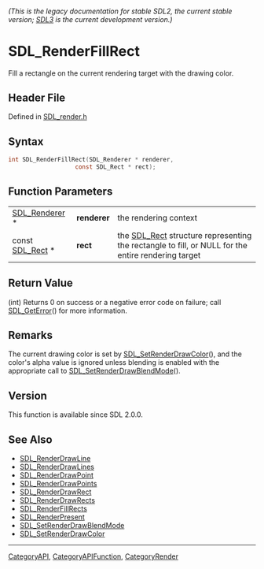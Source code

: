 ###### (This is the legacy documentation for stable SDL2, the current stable version; [SDL3](https://wiki.libsdl.org/SDL3/) is the current development version.)
# SDL_RenderFillRect

Fill a rectangle on the current rendering target with the drawing color.

## Header File

Defined in [SDL_render.h](https://github.com/libsdl-org/SDL/blob/SDL2/include/SDL_render.h)

## Syntax

```c
int SDL_RenderFillRect(SDL_Renderer * renderer,
                   const SDL_Rect * rect);
```

## Function Parameters

|                                |              |                                                                                                                |
| ------------------------------ | ------------ | -------------------------------------------------------------------------------------------------------------- |
| [SDL_Renderer](SDL_Renderer) * | **renderer** | the rendering context                                                                                          |
| const [SDL_Rect](SDL_Rect) *   | **rect**     | the [SDL_Rect](SDL_Rect) structure representing the rectangle to fill, or NULL for the entire rendering target |

## Return Value

(int) Returns 0 on success or a negative error code on failure; call
[SDL_GetError](SDL_GetError)() for more information.

## Remarks

The current drawing color is set by
[SDL_SetRenderDrawColor](SDL_SetRenderDrawColor)(), and the color's alpha
value is ignored unless blending is enabled with the appropriate call to
[SDL_SetRenderDrawBlendMode](SDL_SetRenderDrawBlendMode)().

## Version

This function is available since SDL 2.0.0.

## See Also

- [SDL_RenderDrawLine](SDL_RenderDrawLine)
- [SDL_RenderDrawLines](SDL_RenderDrawLines)
- [SDL_RenderDrawPoint](SDL_RenderDrawPoint)
- [SDL_RenderDrawPoints](SDL_RenderDrawPoints)
- [SDL_RenderDrawRect](SDL_RenderDrawRect)
- [SDL_RenderDrawRects](SDL_RenderDrawRects)
- [SDL_RenderFillRects](SDL_RenderFillRects)
- [SDL_RenderPresent](SDL_RenderPresent)
- [SDL_SetRenderDrawBlendMode](SDL_SetRenderDrawBlendMode)
- [SDL_SetRenderDrawColor](SDL_SetRenderDrawColor)

----
[CategoryAPI](CategoryAPI), [CategoryAPIFunction](CategoryAPIFunction), [CategoryRender](CategoryRender)

